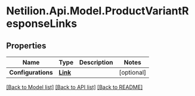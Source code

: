 # Netilion.Api.Model.ProductVariantResponseLinks
## Properties

Name | Type | Description | Notes
------------ | ------------- | ------------- | -------------
**Configurations** | [**Link**](Link.md) |  | [optional] 

[[Back to Model list]](../README.md#documentation-for-models) [[Back to API list]](../README.md#documentation-for-api-endpoints) [[Back to README]](../README.md)

